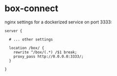# box-connect

nginx settings for a dockerized service on port 3333:

```
server {

  # ... other settings

  location /box/ {
    rewrite ^/box/(.*) /$1 break;
    proxy_pass http://0.0.0.0:3333/;
  }

}
```